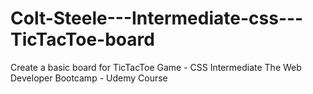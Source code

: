 # Colt-Steele---Intermediate-css---TicTacToe-board
Create a basic board for TicTacToe Game - CSS Intermediate
The Web Developer Bootcamp - Udemy Course 
